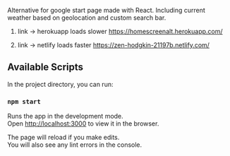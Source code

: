 Alternative for google start page made with React. Including current weather based on geolocation and custom search bar.

1. link -> herokuapp loads slower
https://homescreenalt.herokuapp.com/

2. link -> netlify loads faster
https://zen-hodgkin-21197b.netlify.com/

## Available Scripts

In the project directory, you can run:

### `npm start`

Runs the app in the development mode.<br />
Open [http://localhost:3000](http://localhost:3000) to view it in the browser.

The page will reload if you make edits.<br />
You will also see any lint errors in the console.
